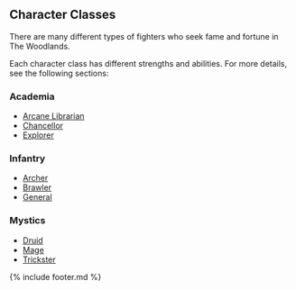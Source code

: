 ## Character Classes
There are many different types of fighters who seek fame and fortune in The Woodlands.

Each character class has different strengths and abilities. For more details, see the following sections:

### Academia
- [Arcane Librarian](arcane-librarian.md)
- [Chancellor](chancellor.md)
- [Explorer](explorer.md)

### Infantry
- [Archer](archer.md)
- [Brawler](brawler.md)
- [General](general.md)

### Mystics
- [Druid](druid.md)
- [Mage](mage.md)
- [Trickster](trickster.md)

{% include footer.md %}